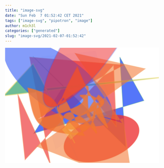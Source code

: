 ```yaml
---
title: "image-svg"
date: "Sun Feb  7 01:52:42 CET 2021"
tags: ["image-svg", "pipotron", "image"]
author: m1ch3l
categories: ["generated"]
slug: "image-svg/2021-02-07-01:52:42"
---
```


![](image.svg)
